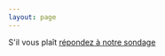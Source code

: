 ```yaml
---
layout: page
---
```


S'il vous plaît [répondez à notre sondage](https://bureaudanslesarbres.typeform.com/to/pR4g2I "Bienvenue")
